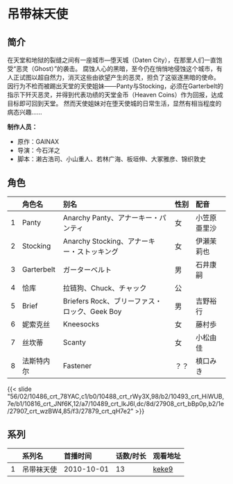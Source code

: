 # 吊带袜天使


## 简介

在天堂和地狱的裂缝之间有一座城市—堕天城（Daten City），在那里人们一直饱受“恶灵（Ghost）”的袭击。
腐蚀人心的黑暗，至今仍在悄悄地侵蚀这个城市，有人正试图以超自然力，消灭这些由欲望产生的恶灵，担负了这驱逐黑暗的使命。
因行为不检而被踢出天堂的天使姐妹——Panty与Stocking，必须在Garterbelt的指示下歼灭恶灵，并得到代表功绩的天堂金币（Heaven Coins）作为回报，达成目标即可回到天堂。
然而天使姐妹对在堕天使城的日常生活，显然有相当程度的病态兴趣……

**制作人员：**
- 原作：GAINAX
- 导演：今石洋之
- 脚本：濑古浩司、小山重人、若林广海、板垣伸、大冢雅彦、锦织敦史

## 角色

|     |   角色名   |   别名  | 性别 |  配音  |
|:--- |:------  |:----      |:---  |:--   |
| 1 | Panty | Anarchy Panty、アナーキー・パンティ | 女 | 小笠原亜里沙 |
| 2 | Stocking | Anarchy Stocking、アナーキー・ストッキング | 女 | 伊瀬茉莉也 |
| 3 | Garterbelt | ガーターベルト | 男 | 石井康嗣 |
| 4 | 恰库 | 拉链狗、Chuck、チャック | 公 |  |
| 5 | Brief | Briefers Rock、ブリーファス・ロック、Geek Boy | 男 | 吉野裕行 |
| 6 | 妮索克丝 | Kneesocks | 女 | 藤村歩 |
| 7 | 丝坎蒂 | Scanty | 女 | 小松由佳 |
| 8 | 法斯特内尔 | Fastener | ？？ | 槙口みき |

{{< slide "56/02/10486_crt_78YAC,c1/b0/10488_crt_rWy3X,98/b2/10493_crt_HiWUB,7e/b1/10816_crt_JNf6K,12/a7/10489_crt_lkJ6l,dc/8d/27908_crt_bBp0p,b2/1e/27907_crt_wzBW4,85/f3/27879_crt_qH7e2" >}}

## 系列

|     | 系列名   | 首播时间       | 话数/时长 | 观看地址                                                    |
| :-- | :---- | :--------- | :---- | :------------------------------------------------------ |
| 1   | 吊带袜天使 | 2010-10-01 | 13    | [keke9](https://www.keke9.app/play/28920-4-254671.html) |



